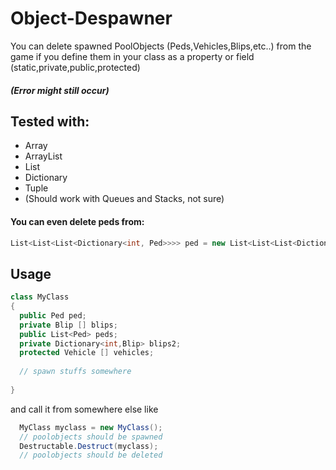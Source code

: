 # Object-Despawner
You can delete spawned PoolObjects (Peds,Vehicles,Blips,etc..) from the game if you define them in your class as a property or field (static,private,public,protected)

##### (Error might still occur)
## Tested with:
- Array
- ArrayList
- List
- Dictionary
- Tuple
- (Should work with Queues and Stacks, not sure)

#### You can even delete peds from:

```csharp
List<List<List<Dictionary<int, Ped>>>> ped = new List<List<List<Dictionary<int, Ped>>>>() { new List<List<Dictionary<int, Ped>>>() { new List<Dictionary<int, Ped>>() { new Dictionary<int, Ped>() { { 0,ped} } } } };
```

## Usage
```csharp
class MyClass
{
  public Ped ped;
  private Blip [] blips;
  public List<Ped> peds;
  private Dictionary<int,Blip> blips2;
  protected Vehicle [] vehicles;
  
  // spawn stuffs somewhere
  
}
```
and call it from somewhere else like
```csharp
  MyClass myclass = new MyClass();
  // poolobjects should be spawned
  Destructable.Destruct(myclass);
  // poolobjects should be deleted
```
